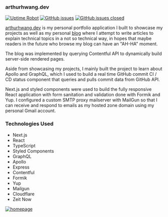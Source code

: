 ### arthurhwang.dev

[![Uptime Robot](https://img.shields.io/uptimerobot/ratio/7/m784352489-f7ec45d48a0aa4ee2b70754c)](https://arthurhwang.dev) [![GitHub issues](https://img.shields.io/github/issues/ArthurHwang/arthurhwang.dev)](https://github.com/ArthurHwang/arthurhwang.dev/issues) [![GitHub issues closed](https://img.shields.io/github/issues-closed/ArthurHwang/arthurhwang.dev)](https://github.com/ArthurHwang/arthurhwang.dev/issues?q=is%3Aissue+is%3Aclosed)

[arthurhwang.dev](https://arthurhwang.dev) is my personal portfolio application I built to showcase my projects as well as my personal [blog](https://arthurhwang.dev/blog) where I attempt to write articles to explain technical topics in a not so technical way, in hopes that maybe readers in the future who browse my blog can have an "AH-HA" moment.

The blog was implemented by querying Contentful API to dynamically build server-side rendered pages.

Aside from showcasing my projects, I mainly built the project to learn about Apollo and GraphQL, which I used to build a real time GitHub commit CI / CD status component that queries and pulls commit data from GitHub API.

Next.js and styled components were used to build the fully responsive React application with form sanitation and validation done with Formik and Yup. I configured a custom SMTP proxy mailserver with MailGun so that I can receive and respond to emails as my hosted zone domain using my personal Gmail account.

### Technologies Used

- Next.js
- React
- TypeScript
- Styled Components
- GraphQL
- Apollo
- Express
- Contentful
- Formik
- Yup
- Mailgun
- Cloudflare
- Zeit Now

[![homepage](https://arthurhwang.dev/static/projects/arthurhwang.dev/screenshot-7.png)](https://arthurhwang.dev)
